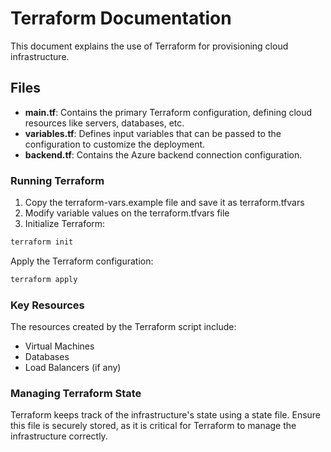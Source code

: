 # Terraform Documentation

This document explains the use of Terraform for provisioning cloud infrastructure.

## Files

- **main.tf**: Contains the primary Terraform configuration, defining cloud resources like servers, databases, etc.
- **variables.tf**: Defines input variables that can be passed to the configuration to customize the deployment.
- **backend.tf**: Contains the Azure backend connection configuration.

### Running Terraform

1. Copy the terraform-vars.example file and save it as terraform.tfvars
1. Modify variable values on the terraform.tfvars file
1. Initialize Terraform:

```bash
terraform init
```

Apply the Terraform configuration:

```bash
terraform apply
```

### Key Resources

The resources created by the Terraform script include:

- Virtual Machines
- Databases
- Load Balancers (if any)

### Managing Terraform State

Terraform keeps track of the infrastructure's state using a state file. Ensure this file is securely stored, as it is critical for Terraform to manage the infrastructure correctly.


